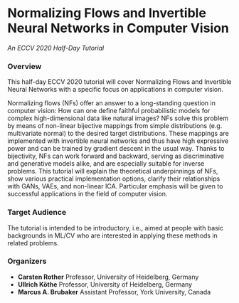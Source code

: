 # Normalizing Flows and Invertible Neural Networks in Computer Vision

*An ECCV 2020 Half-Day Tutorial*

### Overview 

This half-day ECCV 2020 tutorial will cover Normalizing Flows and Invertible Neural Networks with a specific focus on applications in computer vision.

Normalizing flows (NFs) offer an answer to a long-standing question in computer vision: 
How can one define faithful probabilistic models for complex high-dimensional data like natural images?
NFs solve this problem by means of non-linear bijective mappings from simple distributions (e.g. multivariate normal) to the desired target distributions.
These mappings are implemented with invertible neural networks and thus have high expressive power and can be trained by gradient descent in the usual way.
Thanks to bijectivity, NFs can work forward and backward, serving as discriminative and generative models alike, and are especially suitable for inverse problems.
This tutorial will explain the theoretical underpinnings of NFs, show various practical implementation options, clarify their relationships with GANs, VAEs, and non-linear ICA.
Particular emphasis will be given to successful applications in the field of computer vision.


### Target Audience
The tutorial is intended to be introductory, i.e., aimed at people with basic backgrounds in ML/CV who are interested in applying these methods in related problems.


### Organizers
- **Carsten Rother** Professor, University of Heidelberg, Germany
- **Ullrich Köthe** Professor, University of Heidelberg, Germany
- **Marcus A. Brubaker** Assistant Professor, York University, Canada

